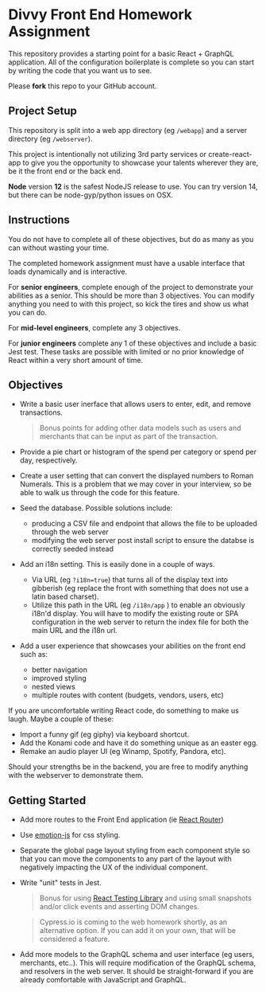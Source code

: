 # Divvy Front End Homework Assignment


This repository provides a starting point for a basic React + GraphQL application.
All of the configuration boilerplate is complete so you can start by writing the code that you want us to see.  

Please **fork** this repo to your GitHub account.


## Project Setup

This repository is split into a web app directory (eg `/webapp`) and a server directory (eg `/webserver`).  

This project is intentionally not utilizing 3rd party services or create-react-app to give you the opportunity to showcase your talents wherever they are, be it the front end or the back end. 

**Node** version **12** is the safest NodeJS release to use.  You can try version 14, but there can be node-gyp/python issues on OSX.  

## Instructions

You do not have to complete all of these objectives, but do as many as you can without wasting your time.

The completed homework assignment must have a usable interface that loads dynamically and is interactive.

For **senior engineers**, complete enough of the project to demonstrate your abilities as a senior.  This should be more than 3 objectives.  You can modify anything you need to with this project, so kick the tires and show us what you can do.

For **mid-level engineers**, complete any 3 objectives.

For **junior engineers** complete any 1 of these objectives and include a basic Jest test.  These tasks are possible with limited or no prior knowledge of React within a very short amount of time.

## Objectives

 * Write a basic user inerface that allows users to enter, edit, and remove transactions.

   > Bonus points for adding other data models such as users and merchants that can be input as part of the transaction.

 * Provide a pie chart or histogram of the spend per category or spend per day, respectively.

 * Create a user setting that can convert the displayed numbers to Roman Numerals.  This is a problem that we may cover in your interview, so be able to walk us through the code for this feature.

 * Seed the database.  Possible solutions include:
   * producing a CSV file and endpoint that allows the file to be uploaded through the web server
   * modifying the web server post install script to ensure the databse is correctly seeded instead

 * Add an i18n setting.  This is easily done in a couple of ways. 
   * Via URL (eg `?i18n=true`) that turns all of the display text into gibberish (eg replace the front with something that does not use a latin based charset).
   * Utilize this path in the URL (eg `/i18n/app` ) to enable an obviously i18n'd display.  You will have to modify the existing route or SPA configuration in the web server to return the index file for both the main URL and the i18n url.

 * Add a user experience that showcases your abilities on the front end such as:
   * better navigation
   * improved styling
   * nested views
   * multiple routes with content (budgets, vendors, users, etc)  
 
 If you are uncomfortable writing React code, do something to make us laugh.  Maybe a couple of these:
 * Import a funny gif (eg giphy) via keyboard shortcut.  
 * Add the Konami code and have it do something unique as an easter egg.
 * Remake an audio player UI (eg Winamp, Spotify, Pandora, etc).
 
 Should your strengths be in the backend, you are free to modify anything with the webserver to demonstrate them.


## Getting Started

* Add more routes to the Front End application (ie [React Router](https://github.com/ReactTraining/react-router)) 

* Use [emotion-js](https://github.com/emotion-js/emotion) for css styling.

* Separate the global page layout styling from each component style so that you can move the components to any part of the layout with negatively impacting the UX of the individual component.

* Write "unit" tests in Jest.

   > Bonus for using [React Testing Library](https://testing-library.com/docs/react-testing-library/intro) and using small snapshots and/or click events and asserting DOM changes.

   > Cypress.io is coming to the web homework shortly, as an alternative option.  If you can add it on your own, that will be considered a feature.

* Add more models to the GraphQL schema and user interface (eg users, merchants, etc..).
  This will require modification of the GraphQL schema, and resolvers in the web server.
  It should be straight-forward if you are already comfortable with JavaScript and GraphQL.
